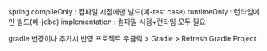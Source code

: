 spring
compileOnly : 컴파일 시점에만 빌드(예-test case)
runtimeOnly : 런타임에만 빌드(예-jdbc)
implementation : 컴파일 시점+런타임 모두 필요



gradle 변경이나 추가시 반영
프로젝트 우클릭 > Gradle > Refresh Gradle Project
